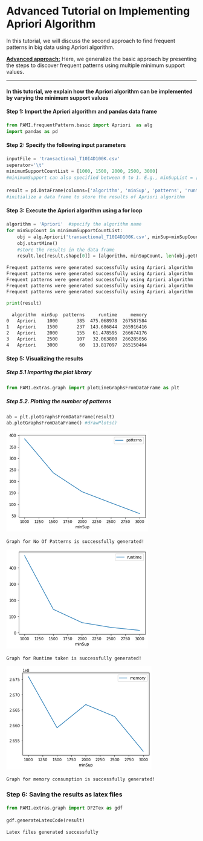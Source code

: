 # Advanced Tutorial on Implementing Apriori Algorithm

In this tutorial, we will discuss the second approach to find frequent patterns in big data using Apriori algorithm.

[__Advanced approach:__](#advApproach) Here, we generalize the basic approach by presenting the steps to discover frequent patterns using multiple minimum support values.

***

#### In this tutorial, we explain how the Apriori algorithm  can be implemented by varying the minimum support values

#### Step 1: Import the Apriori algorithm and pandas data frame


```python
from PAMI.frequentPattern.basic import Apriori  as alg
import pandas as pd
```

#### Step 2: Specify the following input parameters


```python
inputFile = 'transactional_T10I4D100K.csv'
seperator='\t'
minimumSupportCountList = [1000, 1500, 2000, 2500, 3000] 
#minimumSupport can also specified between 0 to 1. E.g., minSupList = [0.005, 0.006, 0.007, 0.008, 0.009]

result = pd.DataFrame(columns=['algorithm', 'minSup', 'patterns', 'runtime', 'memory']) 
#initialize a data frame to store the results of Apriori algorithm
```

#### Step 3: Execute the Apriori algorithm using a for loop


```python
algorithm = 'Apriori'  #specify the algorithm name
for minSupCount in minimumSupportCountList:
    obj = alg.Apriori('transactional_T10I4D100K.csv', minSup=minSupCount, sep=seperator)
    obj.startMine()
    #store the results in the data frame
    result.loc[result.shape[0]] = [algorithm, minSupCount, len(obj.getPatterns()), obj.getRuntime(), obj.getMemoryRSS()]

```

    Frequent patterns were generated successfully using Apriori algorithm 
    Frequent patterns were generated successfully using Apriori algorithm 
    Frequent patterns were generated successfully using Apriori algorithm 
    Frequent patterns were generated successfully using Apriori algorithm 
    Frequent patterns were generated successfully using Apriori algorithm 



```python
print(result)
```

      algorithm  minSup  patterns     runtime     memory
    0   Apriori    1000       385  475.068978  267587584
    1   Apriori    1500       237  143.686844  265916416
    2   Apriori    2000       155   61.478595  266674176
    3   Apriori    2500       107   32.063800  266285056
    4   Apriori    3000        60   13.817097  265150464


#### Step 5: Visualizing the results

##### Step 5.1 Importing the plot library


```python
from PAMI.extras.graph import plotLineGraphsFromDataFrame as plt
```

##### Step 5.2. Plotting the number of patterns


```python
ab = plt.plotGraphsFromDataFrame(result)
ab.plotGraphsFromDataFrame() #drawPlots()
```


    
![png](output_15_0.png)
    


    Graph for No Of Patterns is successfully generated!



    
![png](output_15_2.png)
    


    Graph for Runtime taken is successfully generated!



    
![png](output_15_4.png)
    


    Graph for memory consumption is successfully generated!


### Step 6: Saving the results as latex files

```python
from PAMI.extras.graph import DF2Tex as gdf

gdf.generateLatexCode(result)
```

    Latex files generated successfully



```python

```
